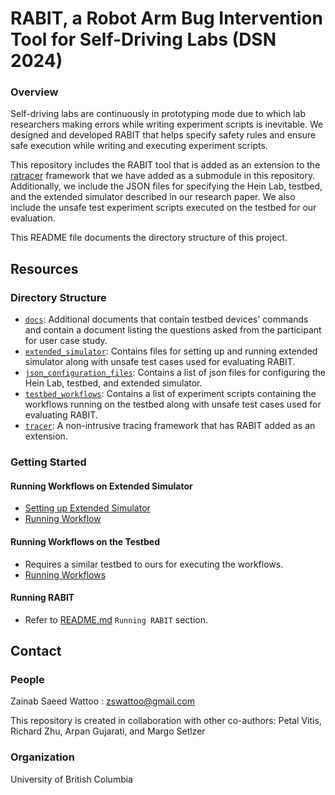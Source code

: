 # RABIT, a Robot Arm Bug Intervention Tool for Self-Driving Labs (DSN 2024)

### Overview

Self-driving labs are continuously in prototyping mode due to which lab researchers making errors while writing experiment scripts is inevitable. We designed and developed RABIT that helps specify safety rules and ensure safe execution while writing and executing experiment scripts.

This repository includes the RABIT tool that is added as an extension to the [ratracer](https://github.com/ubc-systopia/dsn-2022-rad-artifact) framework that we have added as a submodule in this repository. Additionally, we include the JSON files for specifying the Hein Lab, testbed, and the extended simulator described in our research paper. We also include the unsafe test experiment scripts executed on the testbed for our evaluation.

This README file documents the directory structure of this project.

## Resources

### Directory Structure

* [`docs`](./docs): Additional documents that contain testbed devices' commands and contain a document listing the questions asked from the participant for user case study.
* [`extended_simulator`](./extended_simulator): Contains files for setting up and running extended simulator along with unsafe test cases used for evaluating RABIT.
* [`json_configuration_files`](./json_configuration_files): Contains a list of json files for configuring the Hein Lab, testbed, and extended simulator.
* [`testbed_workflows`](./testbed_workflows): Contains a list of experiment scripts containing the workflows running on the testbed along with unsafe test cases used for evaluating RABIT.
* [`tracer`](./tracer): A non-intrusive tracing framework that has RABIT added as an extension.

### Getting Started

#### Running Workflows on Extended Simulator
* [Setting up Extended Simulator](./extended_simulator/setting_up_simulator/)
* [Running Workflow](./extended_simulator/simulator_workflow/)

#### Running Workflows on the Testbed
* Requires a similar testbed to ours for executing the workflows.
* [Running Workflows](./testbed/test_bed_workflows/)

#### Running RABIT
* Refer to [README.md](./tracer/niraapad/README.md) `Running RABIT` section.

## Contact

### People
Zainab Saeed Wattoo : zswattoo@gmail.com

This repository is created in collaboration with other co-authors: Petal Vitis, Richard Zhu, Arpan Gujarati, and Margo Setlzer

### Organization
University of British Columbia
